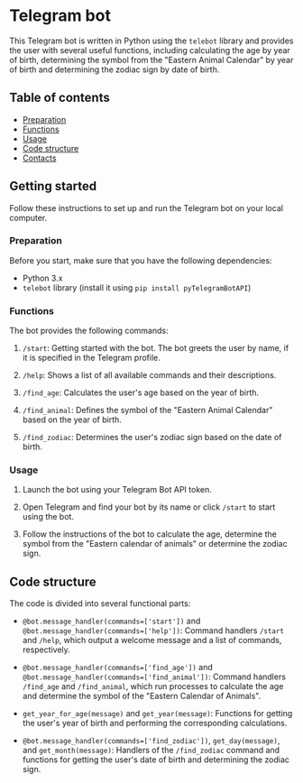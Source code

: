 # Telegram bot

This Telegram bot is written in Python using the `telebot` library and provides the user with several useful functions, including calculating the age by year of birth, determining the symbol from the "Eastern Animal Calendar" by year of birth and determining the zodiac sign by date of birth.

## Table of contents

- [Preparation](#preparation)
- [Functions](#functions)
- [Usage](#usage)
- [Code structure](#code-structure)
- [Contacts](#contacts)

## Getting started

Follow these instructions to set up and run the Telegram bot on your local computer.

### Preparation

Before you start, make sure that you have the following dependencies:

- Python 3.x
- `telebot` library (install it using `pip install pyTelegramBotAPI`)

### Functions

The bot provides the following commands:

1. `/start`: Getting started with the bot. The bot greets the user by name, if it is specified in the Telegram profile.

2. `/help`: Shows a list of all available commands and their descriptions.

3. `/find_age`: Calculates the user's age based on the year of birth.

4. `/find_animal`: Defines the symbol of the "Eastern Animal Calendar" based on the year of birth.

5. `/find_zodiac`: Determines the user's zodiac sign based on the date of birth.

### Usage

1. Launch the bot using your Telegram Bot API token.

2. Open Telegram and find your bot by its name or click `/start` to start using the bot.

3. Follow the instructions of the bot to calculate the age, determine the symbol from the "Eastern calendar of animals" or determine the zodiac sign.

## Code structure

The code is divided into several functional parts:

- `@bot.message_handler(commands=['start'])` and `@bot.message_handler(commands=['help'])`: Command handlers `/start` and `/help`, which output a welcome message and a list of commands, respectively.

- `@bot.message_handler(commands=['find_age'])` and `@bot.message_handler(commands=['find_animal'])`: Command handlers `/find_age` and `/find_animal`, which run processes to calculate the age and determine the symbol of the "Eastern Calendar of Animals".

- `get_year_for_age(message)` and `get_year(message)`: Functions for getting the user's year of birth and performing the corresponding calculations.

- `@bot.message_handler(commands=['find_zodiac'])`, `get_day(message)`, and `get_month(message)`: Handlers of the `/find_zodiac` command and functions for getting the user's date of birth and determining the zodiac sign.
